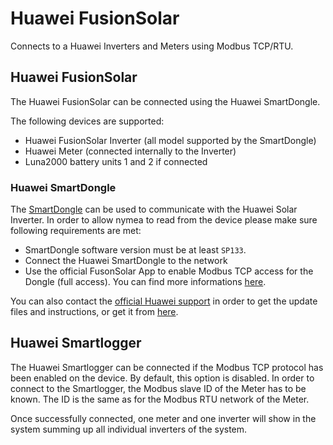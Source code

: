 # Huawei FusionSolar

Connects to a Huawei Inverters and Meters using Modbus TCP/RTU.

## Huawei FusionSolar

The Huawei FusionSolar can be connected using the Huawei SmartDongle.

The following devices are supported:

* Huawei FusionSolar Inverter (all model supported by the SmartDongle)
* Huawei Meter (connected internally to the Inverter)
* Luna2000 battery units 1 and 2 if connected

### Huawei SmartDongle

The [SmartDongle](https://solar.huawei.com/-/media/Solar/attachment/pdf/apac/datasheet/SmartDongle-WLAN-FE.pdf) can be used to communicate 
with the Huawei Solar Inverter. In order to allow nymea to read from the device please make sure following requirements are met:

* SmartDongle software version must be at least `SP133`.
* Connect the Huawei SmartDongle to the network
* Use the official FusonSolar App to enable Modbus TCP access for the Dongle (full access). You can find more informations [here](https://forum.huawei.com/enterprise/en/modbus-tcp-guide/thread/789585-100027?page=1#comments-area).

You can also contact the [official Huawei support](mailto:eu_inverter_support@huawei.com) in order to get the update files and instructions, or get it from [here](https://support.huawei.com/enterprise/en/digital-power/sdongle-pid-23826585/software).

## Huawei Smartlogger

The Huawei Smartlogger can be connected if the Modbus TCP protocol has been enabled on the device. By default, this option is disabled.
In order to connect to the Smartlogger, the Modbus slave ID of the Meter has to be known. The ID is the same as for the Modbus RTU network of the Meter.

Once successfully connected, one meter and one inverter will show in the system summing up all individual inverters of the system.
